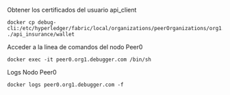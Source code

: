 

Obtener los certificados del usuario api_client
```shell
docker cp debug-cli:/etc/hyperledger/fabric/local/organizations/peerOrganizations/org1.debugger.com/users/api_client ./api_insurance/wallet

```

Acceder a la linea de comandos del nodo Peer0
```shell
docker exec -it peer0.org1.debugger.com /bin/sh    
```

Logs Nodo Peer0
```shell
docker logs peer0.org1.debugger.com -f 
```
